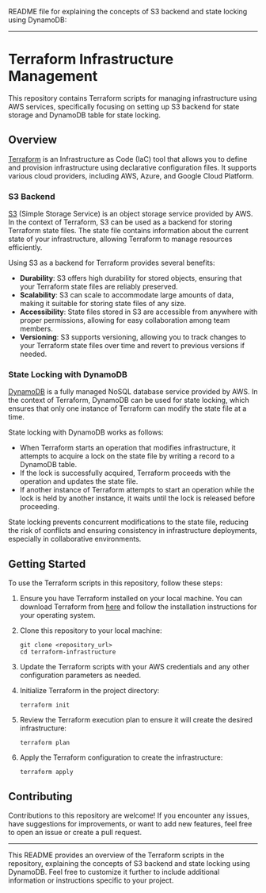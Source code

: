 README file for explaining the concepts of S3 backend and state locking using DynamoDB:

---

# Terraform Infrastructure Management

This repository contains Terraform scripts for managing infrastructure using AWS services, specifically focusing on setting up S3 backend for state storage and DynamoDB table for state locking.

## Overview

[Terraform](https://www.terraform.io/) is an Infrastructure as Code (IaC) tool that allows you to define and provision infrastructure using declarative configuration files. It supports various cloud providers, including AWS, Azure, and Google Cloud Platform.

### S3 Backend

[S3](https://aws.amazon.com/s3/) (Simple Storage Service) is an object storage service provided by AWS. In the context of Terraform, S3 can be used as a backend for storing Terraform state files. The state file contains information about the current state of your infrastructure, allowing Terraform to manage resources efficiently.

Using S3 as a backend for Terraform provides several benefits:

- **Durability**: S3 offers high durability for stored objects, ensuring that your Terraform state files are reliably preserved.
- **Scalability**: S3 can scale to accommodate large amounts of data, making it suitable for storing state files of any size.
- **Accessibility**: State files stored in S3 are accessible from anywhere with proper permissions, allowing for easy collaboration among team members.
- **Versioning**: S3 supports versioning, allowing you to track changes to your Terraform state files over time and revert to previous versions if needed.

### State Locking with DynamoDB

[DynamoDB](https://aws.amazon.com/dynamodb/) is a fully managed NoSQL database service provided by AWS. In the context of Terraform, DynamoDB can be used for state locking, which ensures that only one instance of Terraform can modify the state file at a time.

State locking with DynamoDB works as follows:

- When Terraform starts an operation that modifies infrastructure, it attempts to acquire a lock on the state file by writing a record to a DynamoDB table.
- If the lock is successfully acquired, Terraform proceeds with the operation and updates the state file.
- If another instance of Terraform attempts to start an operation while the lock is held by another instance, it waits until the lock is released before proceeding.

State locking prevents concurrent modifications to the state file, reducing the risk of conflicts and ensuring consistency in infrastructure deployments, especially in collaborative environments.

## Getting Started

To use the Terraform scripts in this repository, follow these steps:

1. Ensure you have Terraform installed on your local machine. You can download Terraform from [here](https://www.terraform.io/downloads.html) and follow the installation instructions for your operating system.

2. Clone this repository to your local machine:

   ```
   git clone <repository_url>
   cd terraform-infrastructure
   ```

3. Update the Terraform scripts with your AWS credentials and any other configuration parameters as needed.

4. Initialize Terraform in the project directory:

   ```
   terraform init
   ```

5. Review the Terraform execution plan to ensure it will create the desired infrastructure:

   ```
   terraform plan
   ```

6. Apply the Terraform configuration to create the infrastructure:

   ```
   terraform apply
   ```

## Contributing

Contributions to this repository are welcome! If you encounter any issues, have suggestions for improvements, or want to add new features, feel free to open an issue or create a pull request.

---

This README provides an overview of the Terraform scripts in the repository, explaining the concepts of S3 backend and state locking using DynamoDB. Feel free to customize it further to include additional information or instructions specific to your project.